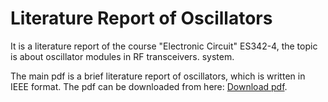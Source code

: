 # Literature Report of Oscillators

It is a literature report of the course "Electronic Circuit" ES342-4, the topic is about oscillator modules in RF transceivers.
system. 

The main pdf is a brief literature report of oscillators, which is written in IEEE format. The pdf can be downloaded from here: [Download pdf](https://github.com/Zhjy1/Literature-Report-of-Oscillators/files/12928343/main.pdf).
    
